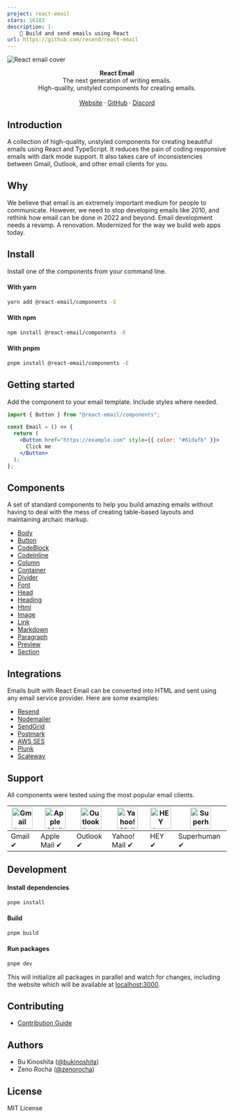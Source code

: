 ```yaml
---
project: react-email
stars: 16183
description: |-
    💌 Build and send emails using React
url: https://github.com/resend/react-email
---
```


![React email cover](https://react.email/static/covers/react-email.png)

<div align="center"><strong>React Email</strong></div>
<div align="center">The next generation of writing emails.<br />High-quality, unstyled components for creating emails.</div>
<br />
<div align="center">
<a href="https://react.email">Website</a> 
<span> · </span>
<a href="https://github.com/resend/react-email">GitHub</a> 
<span> · </span>
<a href="https://react.email/discord">Discord</a>
</div>

## Introduction

A collection of high-quality, unstyled components for creating beautiful emails using React and TypeScript.
It reduces the pain of coding responsive emails with dark mode support. It also takes care of inconsistencies between Gmail, Outlook, and other email clients for you.

## Why

We believe that email is an extremely important medium for people to communicate. However, we need to stop developing emails like 2010, and rethink how email can be done in 2022 and beyond. Email development needs a revamp. A renovation. Modernized for the way we build web apps today.

## Install

Install one of the components from your command line.

#### With yarn

```sh
yarn add @react-email/components -E
```

#### With npm

```sh
npm install @react-email/components -E
```

#### With pnpm

```sh
pnpm install @react-email/components -E
```

## Getting started

Add the component to your email template. Include styles where needed.

```jsx
import { Button } from "@react-email/components";

const Email = () => {
  return (
    <Button href="https://example.com" style={{ color: "#61dafb" }}>
      Click me
    </Button>
  );
};
```

## Components

A set of standard components to help you build amazing emails without having to deal with the mess of creating table-based layouts and maintaining archaic markup.

- [Body](https://github.com/resend/react-email/tree/main/packages/body)
- [Button](https://github.com/resend/react-email/tree/main/packages/button)
- [CodeBlock](https://github.com/resend/react-email/tree/main/packages/code-block)
- [CodeInline](https://github.com/resend/react-email/tree/main/packages/code-inline)
- [Column](https://github.com/resend/react-email/tree/main/packages/column)
- [Container](https://github.com/resend/react-email/tree/main/packages/container)
- [Divider](https://github.com/resend/react-email/tree/main/packages/hr)
- [Font](https://github.com/resend/react-email/tree/main/packages/font)
- [Head](https://github.com/resend/react-email/tree/main/packages/head)
- [Heading](https://github.com/resend/react-email/tree/main/packages/heading)
- [Html](https://github.com/resend/react-email/tree/main/packages/html)
- [Image](https://github.com/resend/react-email/tree/main/packages/img)
- [Link](https://github.com/resend/react-email/tree/main/packages/link)
- [Markdown](https://github.com/resend/react-email/tree/main/packages/markdown)
- [Paragraph](https://github.com/resend/react-email/tree/main/packages/text)
- [Preview](https://github.com/resend/react-email/tree/main/packages/preview)
- [Section](https://github.com/resend/react-email/tree/main/packages/section)

## Integrations

Emails built with React Email can be converted into HTML and sent using any email service provider. Here are some examples:

- [Resend](https://github.com/resend/react-email/tree/main/examples/resend)
- [Nodemailer](https://github.com/resend/react-email/tree/main/examples/nodemailer)
- [SendGrid](https://github.com/resend/react-email/tree/main/examples/sendgrid)
- [Postmark](https://github.com/resend/react-email/tree/main/examples/postmark)
- [AWS SES](https://github.com/resend/react-email/tree/main/examples/aws-ses)
- [Plunk](https://github.com/resend/react-email/tree/main/examples/plunk)
- [Scaleway](https://github.com/resend/react-email/tree/main/examples/scaleway)

## Support

All components were tested using the most popular email clients.

| <img src="https://react.email/static/icons/gmail.svg" width="48px" height="48px" alt="Gmail logo"> | <img src="https://react.email/static/icons/apple-mail.svg" width="48px" height="48px" alt="Apple Mail"> | <img src="https://react.email/static/icons/outlook.svg" width="48px" height="48px" alt="Outlook logo"> | <img src="https://react.email/static/icons/yahoo-mail.svg" width="48px" height="48px" alt="Yahoo! Mail logo"> | <img src="https://react.email/static/icons/hey.svg" width="48px" height="48px" alt="HEY logo"> | <img src="https://react.email/static/icons/superhuman.svg" width="48px" height="48px" alt="Superhuman logo"> |
| -------------------------------------------------------------------------------------------------- | ------------------------------------------------------------------------------------------------------- | ------------------------------------------------------------------------------------------------------ | ------------------------------------------------------------------------------------------------------------- | ---------------------------------------------------------------------------------------------- | ------------------------------------------------------------------------------------------------------------ |
| Gmail ✔                                                                                           | Apple Mail ✔                                                                                           | Outlook ✔                                                                                             | Yahoo! Mail ✔                                                                                                | HEY ✔                                                                                         | Superhuman ✔                                                                                                |

## Development

#### Install dependencies

```sh
pnpm install
```

#### Build

```sh
pnpm build
```

#### Run packages

```sh
pnpm dev
```

This will initialize all packages in parallel and watch for changes, including the website which will be available at [localhost:3000](http://localhost:3000).

## Contributing

- [Contribution Guide](https://react.email/docs/contributing)

## Authors

- Bu Kinoshita ([@bukinoshita](https://twitter.com/bukinoshita))
- Zeno Rocha ([@zenorocha](https://twitter.com/zenorocha))

## License

MIT License

